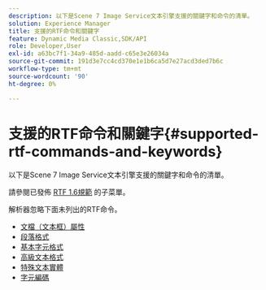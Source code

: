 ```yaml
---
description: 以下是Scene 7 Image Service文本引擎支援的關鍵字和命令的清單。
solution: Experience Manager
title: 支援的RTF命令和關鍵字
feature: Dynamic Media Classic,SDK/API
role: Developer,User
exl-id: a63bc7f1-34a9-485d-aadd-c65e3e26034a
source-git-commit: 191d3e7cc4cd370e1e1b6ca5d7e27acd3ded7b6c
workflow-type: tm+mt
source-wordcount: '90'
ht-degree: 0%

---
```


# 支援的RTF命令和關鍵字{#supported-rtf-commands-and-keywords}

以下是Scene 7 Image Service文本引擎支援的關鍵字和命令的清單。

請參閱已發佈 [RTF 1.6規範](https://msdn.microsoft.com/en-us/library/aa140277%28v=office.10%29.aspx) 的子菜單。

解析器忽略下面未列出的RTF命令。

* [文檔（文本框）屬性](r-document-text-box-properties.md)
* [段落格式](r-paragraph-formatting.md)
* [基本字元格式](r-basic-character-formatting.md)
* [高級文本格式](r-advanced-text-formatting.md)
* [特殊文本實體](r-special-text-entities.md)
* [字元編碼](r-is-http-character-encoding.md)
